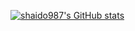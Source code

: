 [![shaido987's GitHub stats](https://github-readme-stats.vercel.app/api?username=shaido987&count_private=true&show_icons=true&theme=vue)](https://github.com/shaido987)
